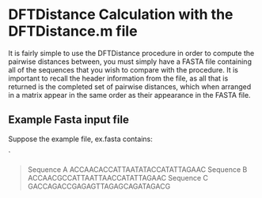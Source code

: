 # DFTDistance Calculation with the DFTDistance.m file

It is fairly simple to use the DFTDistance procedure in order to compute the pairwise distances between, you must simply have a FASTA file containing all of the
sequences that you wish to compare with the procedure.  It is important to recall the header information from the file, as all that is returned is the completed set
of pairwise distances, which when arranged in a matrix appear in the same order as their appearance in the FASTA file. 

## Example Fasta input file

Suppose the example file, ex.fasta contains:

`
> Sequence A 
ACCAACACCATTAATATACCATATTAGAAC
> Sequence B 
ACCAACGCCATTAATTAACCATATTAGAAC
> Sequence C
GACCAGACCGAGAGTTAGAGCAGATAGACG
>

